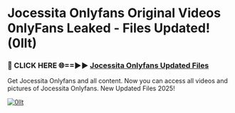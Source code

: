 # Jocessita Onlyfans Original Videos 0nlyFans Leaked - Files Updated! (0llt)

<h3>🔴 CLICK HERE 🌐==►► <a href="https://tinyurl.com/2m67pmp6" rel="nofollow">Jocessita Onlyfans Updated Files</a></h3>

Get Jocessita Onlyfans and all content. Now you can access all videos and pictures of Jocessita Onlyfans. New Updated Files 2025!

[![0llt](https://i.imgur.com/H4QAA4z.gif)](https://tinyurl.com/2m67pmp6)